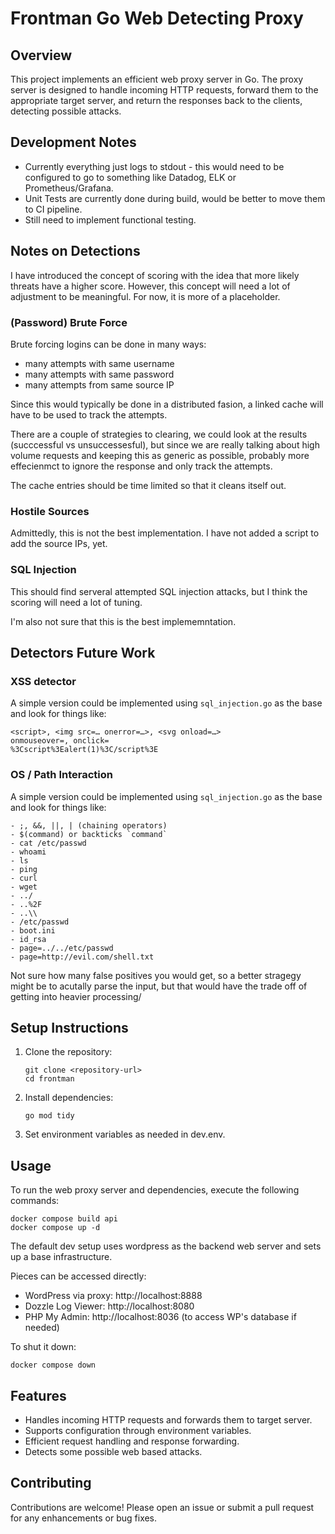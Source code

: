 # Frontman Go Web Detecting Proxy

## Overview
This project implements an efficient web proxy server in Go. 
The proxy server is designed to handle incoming HTTP requests, 
forward them to the appropriate target server,
and return the responses back to the clients, detecting possible attacks.

## Development Notes

- Currently everything just logs to stdout - this would need to be configured to go to something like
Datadog, ELK or Prometheus/Grafana.
- Unit Tests are currently done during build, would be better to move them to CI pipeline.
- Still need to implement functional testing.

## Notes on Detections

I have introduced the concept of scoring with the idea that more likely threats have a higher score.
However, this concept will need a lot of adjustment to be meaningful. For now, it is more of a placeholder.

### (Password) Brute Force

Brute forcing logins can be done in many ways:

- many attempts with same username
- many attempts with same password
- many attempts from same source IP

Since this would typically be done in a distributed fasion, a linked cache will have to be used to track the attempts.

There are a couple of strategies to clearing, we could look at the results (succcessful vs unsuccessesful),
but since we are really talking about high volume requests and keeping this as generic as possible, 
probably more effecienmct to ignore the response and only track the attempts.

The cache entries should be time limited so that it cleans itself out.

### Hostile Sources

Admittedly, this is not the best implementation. I have not added a script to add the source IPs, yet. 

### SQL Injection

This should find serveral attempted SQL injection attacks, but I think the scoring will need a lot of tuning.

I'm also not sure that this is the best implememntation.

## Detectors Future Work

### XSS detector

A simple version could be implemented using `sql_injection.go` as the base and look for things like:

```
<script>, <img src=… onerror=…>, <svg onload=…>
onmouseover=, onclick=
%3Cscript%3Ealert(1)%3C/script%3E
```

### OS / Path Interaction

A simple version could be implemented using `sql_injection.go` as the base and look for things like:

```
- ;, &&, ||, | (chaining operators)
- $(command) or backticks `command`
- cat /etc/passwd
- whoami
- ls
- ping
- curl
- wget
- ../
- ..%2F
- ..\\
- /etc/passwd
- boot.ini
- id_rsa
- page=../../etc/passwd
- page=http://evil.com/shell.txt
```

Not sure how many false positives you would get, so a better stragegy might be to acutally parse the input, 
but that would have the trade off of getting into heavier processing/

## Setup Instructions
1. Clone the repository:
   ```
   git clone <repository-url>
   cd frontman
   ```

2. Install dependencies:
   ```
   go mod tidy
   ```

3. Set environment variables as needed in dev.env.

## Usage
To run the web proxy server and dependencies, execute the following commands:
```
docker compose build api
docker compose up -d
```

The default dev setup uses wordpress as the backend web server and sets up a base infrastructure.

Pieces can be accessed directly:

- WordPress via proxy: http://localhost:8888
- Dozzle Log Viewer: http://localhost:8080
- PHP My Admin: http://localhost:8036 (to access WP's database if needed)

To shut it down:
```
docker compose down
```

## Features
- Handles incoming HTTP requests and forwards them to target server.
- Supports configuration through environment variables.
- Efficient request handling and response forwarding.
- Detects some possible web based attacks.

## Contributing
Contributions are welcome! Please open an issue or submit a pull request for any enhancements or bug fixes.
